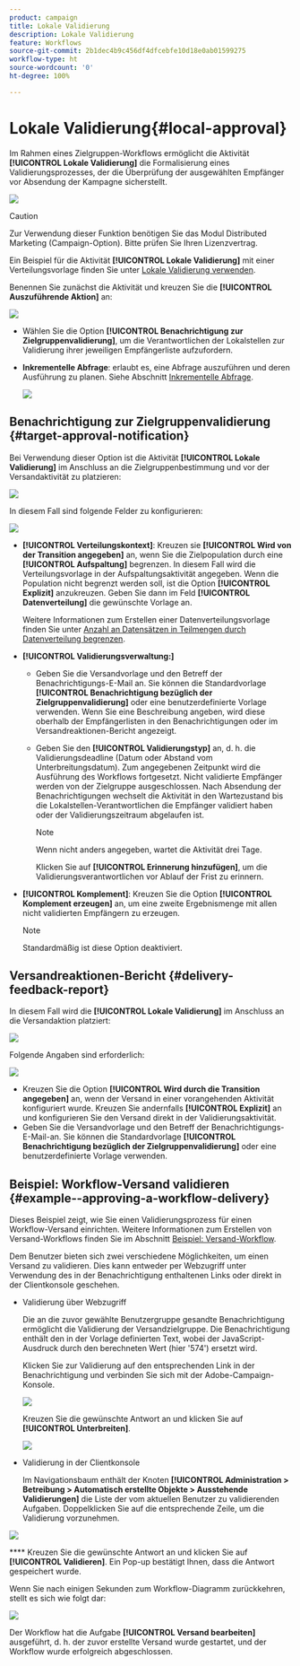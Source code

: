 ```yaml
---
product: campaign
title: Lokale Validierung
description: Lokale Validierung
feature: Workflows
source-git-commit: 2b1dec4b9c456df4dfcebfe10d18e0ab01599275
workflow-type: ht
source-wordcount: '0'
ht-degree: 100%

---
```


# Lokale Validierung{#local-approval}

Im Rahmen eines Zielgruppen-Workflows ermöglicht die Aktivität **[!UICONTROL Lokale Validierung]** die Formalisierung eines Validierungsprozesses, der die Überprüfung der ausgewählten Empfänger vor Absendung der Kampagne sicherstellt.

![](assets/local_validation_0.png)

>[!CAUTION]
>
>Zur Verwendung dieser Funktion benötigen Sie das Modul Distributed Marketing (Campaign-Option). Bitte prüfen Sie Ihren Lizenzvertrag.

Ein Beispiel für die Aktivität **[!UICONTROL Lokale Validierung]** mit einer Verteilungsvorlage finden Sie unter [Lokale Validierung verwenden](local-approval-activity.md).

Benennen Sie zunächst die Aktivität und kreuzen Sie die **[!UICONTROL Auszuführende Aktion]** an:

![](assets/local_validation_1.png)

* Wählen Sie die Option **[!UICONTROL Benachrichtigung zur Zielgruppenvalidierung]**, um die Verantwortlichen der Lokalstellen zur Validierung ihrer jeweiligen Empfängerliste aufzufordern.

* **Inkrementelle Abfrage**: erlaubt es, eine Abfrage auszuführen und deren Ausführung zu planen. Siehe Abschnitt [Inkrementelle Abfrage](incremental-query.md).

   ![](assets/local_validation_intro_3.png)

## Benachrichtigung zur Zielgruppenvalidierung {#target-approval-notification}

Bei Verwendung dieser Option ist die Aktivität **[!UICONTROL Lokale Validierung]** im Anschluss an die Zielgruppenbestimmung und vor der Versandaktivität zu platzieren:

![](assets/local_validation_2.png)

In diesem Fall sind folgende Felder zu konfigurieren:

![](assets/local_validation_3.png)

* **[!UICONTROL Verteilungskontext]**: Kreuzen sie **[!UICONTROL Wird von der Transition angegeben]** an, wenn Sie die Zielpopulation durch eine **[!UICONTROL Aufspaltung]** begrenzen. In diesem Fall wird die Verteilungsvorlage in der Aufspaltungsaktivität angegeben. Wenn die Population nicht begrenzt werden soll, ist die Option **[!UICONTROL Explizit]** anzukreuzen. Geben Sie dann im Feld **[!UICONTROL Datenverteilung]** die gewünschte Vorlage an.

   Weitere Informationen zum Erstellen einer Datenverteilungsvorlage finden Sie unter [Anzahl an Datensätzen in Teilmengen durch Datenverteilung begrenzen](split.md#limiting-the-number-of-subset-records-per-data-distribution).

* **[!UICONTROL Validierungsverwaltung:]**

   * Geben Sie die Versandvorlage und den Betreff der Benachrichtigungs-E-Mail an. Sie können die Standardvorlage **[!UICONTROL Benachrichtigung bezüglich der Zielgruppenvalidierung]** oder eine benutzerdefinierte Vorlage verwenden. Wenn Sie eine Beschreibung angeben, wird diese oberhalb der Empfängerlisten in den Benachrichtigungen oder im Versandreaktionen-Bericht angezeigt.
   * Geben Sie den **[!UICONTROL Validierungstyp]** an, d. h. die Validierungsdeadline (Datum oder Abstand vom Unterbreitungsdatum). Zum angegebenen Zeitpunkt wird die Ausführung des Workflows fortgesetzt. Nicht validierte Empfänger werden von der Zielgruppe ausgeschlossen. Nach Absendung der Benachrichtigungen wechselt die Aktivität in den Wartezustand bis die Lokalstellen-Verantwortlichen die Empfänger validiert haben oder der Validierungszeitraum abgelaufen ist.

      >[!NOTE]
      >
      >Wenn nicht anders angegeben, wartet die Aktivität drei Tage.

      Klicken Sie auf **[!UICONTROL Erinnerung hinzufügen]**, um die Validierungsverantwortlichen vor Ablauf der Frist zu erinnern.

* **[!UICONTROL Komplement]**: Kreuzen Sie die Option **[!UICONTROL Komplement erzeugen]** an, um eine zweite Ergebnismenge mit allen nicht validierten Empfängern zu erzeugen.

   >[!NOTE]
   >
   >Standardmäßig ist diese Option deaktiviert.

## Versandreaktionen-Bericht {#delivery-feedback-report}

In diesem Fall wird die **[!UICONTROL Lokale Validierung]** im Anschluss an die Versandaktion platziert:

![](assets/local_validation_4.png)

Folgende Angaben sind erforderlich:

![](assets/local_validation_workflow_4.png)

* Kreuzen Sie die Option **[!UICONTROL Wird durch die Transition angegeben]** an, wenn der Versand in einer vorangehenden Aktivität konfiguriert wurde. Kreuzen Sie andernfalls **[!UICONTROL Explizit]** an und konfigurieren Sie den Versand direkt in der Validierungsaktivität.
* Geben Sie die Versandvorlage und den Betreff der Benachrichtigungs-E-Mail-an. Sie können die Standardvorlage **[!UICONTROL Benachrichtigung bezüglich der Zielgruppenvalidierung]** oder eine benutzerdefinierte Vorlage verwenden.

## Beispiel: Workflow-Versand validieren {#example--approving-a-workflow-delivery}

Dieses Beispiel zeigt, wie Sie einen Validierungsprozess für einen Workflow-Versand einrichten. Weitere Informationen zum Erstellen von Versand-Workflows finden Sie im Abschnitt [Beispiel: Versand-Workflow](delivery.md#example--delivery-workflow).

Dem Benutzer bieten sich zwei verschiedene Möglichkeiten, um einen Versand zu validieren. Dies kann entweder per Webzugriff unter Verwendung des in der Benachrichtigung enthaltenen Links oder direkt in der Clientkonsole geschehen.

* Validierung über Webzugriff

   Die an die zuvor gewählte Benutzergruppe gesandte Benachrichtigung ermöglicht die Validierung der Versandzielgruppe. Die Benachrichtigung enthält den in der Vorlage definierten Text, wobei der JavaScript-Ausdruck durch den berechneten Wert (hier &#39;574&#39;) ersetzt wird.

   Klicken Sie zur Validierung auf den entsprechenden Link in der Benachrichtigung und verbinden Sie sich mit der Adobe-Campaign-Konsole.

   ![](assets/new-workflow-valid-webaccess.png)

   Kreuzen Sie die gewünschte Antwort an und klicken Sie auf **[!UICONTROL Unterbreiten]**.

   ![](assets/new-workflow-valid-webaccess-confirm.png)

* Validierung in der Clientkonsole

   Im Navigationsbaum enthält der Knoten **[!UICONTROL Administration > Betreibung > Automatisch erstellte Objekte > Ausstehende Validierungen]** die Liste der vom aktuellen Benutzer zu validierenden Aufgaben. Doppelklicken Sie auf die entsprechende Zeile, um die Validierung vorzunehmen.

![](assets/new-workflow-7.png)

**** Kreuzen Sie die gewünschte Antwort an und klicken Sie auf **[!UICONTROL Validieren]**. Ein Pop-up bestätigt Ihnen, dass die Antwort gespeichert wurde.

Wenn Sie nach einigen Sekunden zum Workflow-Diagramm zurückkehren, stellt es sich wie folgt dar:

![](assets/new-workflow-8.png)

Der Workflow hat die Aufgabe **[!UICONTROL Versand bearbeiten]** ausgeführt, d. h. der zuvor erstellte Versand wurde gestartet, und der Workflow wurde erfolgreich abgeschlossen.
